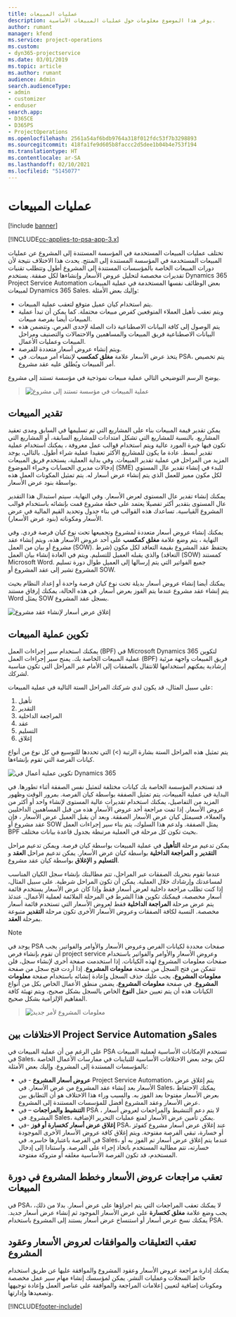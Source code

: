 ```yaml
---
title: عمليات المبيعات
description: يوفر هذا الموضوع معلومات حول عمليات المبيعات الأساسية.
author: rumant
manager: kfend
ms.service: project-operations
ms.custom:
- dyn365-projectservice
ms.date: 03/01/2019
ms.topic: article
ms.author: rumant
audience: Admin
search.audienceType:
- admin
- customizer
- enduser
search.app:
- D365CE
- D365PS
- ProjectOperations
ms.openlocfilehash: 2561a54af6bdb9764a318f012fdc53f7b3298893
ms.sourcegitcommit: 418fa1fe9d605b8faccc2d5dee1b04b4e753f194
ms.translationtype: HT
ms.contentlocale: ar-SA
ms.lasthandoff: 02/10/2021
ms.locfileid: "5145077"
---
```

# <a name="sales-processes"></a>عمليات المبيعات

[!include [banner](../includes/psa-now-project-operations.md)]

[!INCLUDE[cc-applies-to-psa-app-3.x](../includes/cc-applies-to-psa-app-3x.md)]

تختلف عمليات المبيعات المستخدمة في المؤسسة المستندة إلى المشروع عن عمليات المبيعات المستخدمة في المؤسسة المستندة إلى المنتج. يحدث هذا الاختلاف نتيجة لأن دورات المبيعات الخاصة بالمؤسسات المستندة إلى المشروع أطول وتتطلب تقنيات تقديرات مخصصة لتحليل عروض الأسعار وإنشاءها لكل صفقة. يستخدم Dynamics 365 Project Service Automation بعض الوظائف نفسها المستخدمة في عملية المبيعات لمبيعات Dynamics 365 Sales. وإليك بعض الأمثلة:

- يتم استخدام كيان عميل متوقع لتعقب عملية المبيعات.
- ويتم تعقب تأهيل العملاء المتوقعين كفرص مبيعات محتملة. كما يمكن أن تبدأ عملية المبيعات أيضا بفرصة مبيعات.
- يتم الوصول إلى كافة البيانات الاصطناعية ذات الصلة لإحدى الفرص. وتتضمن هذه البيانات الاصطناعية فريق المبيعات والمساهمين والاحتمالات والتصنيف ومراحل المبيعات وعمليات الأعمال.
- ويتم إنشاء عروض أسعار متعددة للفرصة.
- يتخذ عرض الأسعار علامة **مغلق كمكسب** لإنشاء أمر مبيعات. في PSA، يتم تخصيص أمر المبيعات ويُطلق عليه عقد مشروع.

يوضح الرسم التوضيحي التالي عملية مبيعات نموذجية في مؤسسة تستند إلى مشروع.

> ![عملية المبيعات في مؤسسة تستند إلى مشروع](media/basic-guide-1.png)

## <a name="estimating-a-sale"></a>تقدير المبيعات
يمكن تقدير قيمة المبيعات بناء على المشاريع التي تم تسليمها في السابق ومدى تعقيد المشاريع. بالنسبة للمشاريع التي تشكل امتدادات للمشاريع السابقة، أو المشاريع التي تكون فيها خبرة المورد عالية ويتم استخدام قوالب عمل معروفة ، يمكنك استخدام عملية تقدير أبسط. عادة ما يكون للمشاريع الأكثر تعقيدا عملية شراء أطول. بالتالي، يوجد المزيد من المراحل في عملية تقدير المبيعات. وفي بداية العملية، يستخدم فريق المبيعات إدخالات مديري الحسابات وخبراء الموضوع (SME) للبدء في إنشاء تقدير عال المستوي لكل مكون مميز للعمل الذي يتم إنشاء عرض أسعار له. يتم تمثيل المكونات العمل هذه بواسطة بنود عرض الأسعار. 

يمكنك إنشاء تقدير عال المستوى لعرض الأسعار. وفي النهاية، سيتم استبدال هذا التقدير عال المستوى بتقدير أكثر تفصيلا يعتمد على خطة مشروع قمت بإنشائه باستخدام قوالب المشروع القياسية. تساعدك هذه القوالب في بناء جدول وتحديد القيم المالية في عرض الأسعار ومكوناته (بنود عرض الأسعار). 

يمكنك إنشاء عروض أسعار متعددة لمشروع وتجميعها تحت نوع كيان فرصة فردي. وفي النهاية ، يتم وضع علامة **مغلق كمكسب** على أحد عروض الأسعار هذه، ويتم إنشاء عقد مشروع أو بيان من العمل (SOW). يحتفظ عقد المشروع بقيمة التعاقد لكل مكون (شرط التعاقد) والذي يقبله العميل للتسليم. ويتم في العادة إنشاء بيان العمل (SOW) كمستند Microsoft Word. جميع الفواتير التي يتم إرسالها إلى العميل طوال دورة تسليم المشروع تشير إلى عقد المشروع أو SOW.

يمكنك أيضا إنشاء عروض أسعار بديلة تحت نوع كيان فرصة واحدة أو إعداد النظام بحيث يتم إنشاء عقد مشروع عندما يتم الفوز بعرض أسعار. في هذه الحالة، يمكنك إرفاق مستند Word يمثل SOW بسجل عقد المشروع.

![إغلاق عرض أسعار لإنشاء عقد مشروع](media/basic-guide-2.png)

## <a name="configuring-the-sales-process"></a>تكوين عملية المبيعات
يمكنك استخدام سير إجراءات العمل (BPF) في Microsoft Dynamics 365 لتكوين عملية المبيعات الخاصة بك. يمنح سير إجراءات العمل (BPF) فريق المبيعات واجهة مرئية إرشادية يمكنهم استخدامها للانتقال بالصفقات إلى الأمام عبر المراحل التي تكون مناسبة لشركك.

على سبيل المثال، قد يكون لدي شركتك المراحل الستة التالية في عملية المبيعات:

1. تأهيل
2. التقدير
3. المراجعة الداخلية
4. عقد
5. التسليم
6. إغلاق

يتم تمثيل هذه المراحل الستة بشارة الرتبة (\>) التي تحددها للتوسيع في كل نوع من أنواع كيانات الفرصة التي تقوم بإنشاءها.

![تكوين عملية أعمال في Dynamics 365](media/basic-guide-3.png)
 
قد تستخدم المؤسسة الخاصة بك كيانات مختلفة لتمثيل نفس الصفقة أثناء تطورها. في البداية في عملية المبيعات، يتم تمثيل الصفقة بواسطة كيان الفرصة. بمرور الوقت وظهور المزيد من التفاصيل، يمكنك استخدام تقديرات عالية المستوى لإنشاء واحد أو أكثر من عروض الأسعار. إذا تمت مراجعة أحد عروض الأسعار هذه من قبل المساهمين الداخليين والعملاء، فسيمثل كيان عرض الأسعار الصفقة. وبعد أن يقبل العميل عرض الأسعار ، فإن عقد مشروع أو SOW يمثل الصفقة. ولدعم هذا السلوك، يتم بناء سير إجراءات العمل BPF بحيث تكون كل مرحلة في العملية مرتبطة بجدول قاعدة بيانات مختلف.

يمكن تدعيم مرحلة **التأهيل** في عملية المبيعات بواسطة كيان فرصة. ويمكن تدعيم مراحل **التقدير** و **المراجعة الداخلية** بواسطة كيان عرض الأسعار. يمكن تدعيم مراحل **العقد** و **التسليم** و **الإغلاق** بواسطة كيان عقد مشروع.

عندما تقوم بتحريك الصفقات عبر المراحل، تتم مطالبتك بإنشاء سجل الكيان المناسب لمساعدتك وإرشادك خلال العملية. يمكن أن تكون المراحل شرطية. على سبيل المثال، إذا كنت تطلب مراجعة داخلية لعرض أسعار فقط وإذا كان عرض الأسعار يستخدم قائمة أسعار مخصصة، فيمكنك تكوين هذا الشرط في المرحلة الملائمة لعملية الأعمال. عندئذ يتم عرض مرحلة **المراجعة الداخلية** فقط لعروض الأسعار التي تستخدم قائمة أسعار مخصصة. النسبة لكافة الصفقات وعروض الأسعار الأخرى تكون مرحلة **التقدير** متبوعة بمرحلة **العقد**.

> [!NOTE]
> يوجد في PSA صفحات محددة لكيانات الفرص وعروض الأسعار والأوامر والفواتير. يجب أن تقوم بإنشاء فرص project service وعروض الأسعار والأوامر والفواتير باستخدام صفحات معلومات المشروع لهذه الكيانات. إذا استخدمت صفحة أخرى لإنشاء سجل، فلن تتمكن من فتح السجل من صفحة **معلومات المشروع**. إذا أردت فتح سجل من صفحة **معلومات المشروع**، يجب عليك حذف السجل وإعادة إنشائه باستخدام صفحة **معلومات المشروع**. في صفحة **معلومات المشروع**، يضمن منطق الأعمال الخاص بكل من أنواع الكيانات هذه أن يتم تعيين حقل **النوع** الخاص بالسجل بشكل صحيح، ويتم تهيئة كافة المفاهيم الإلزامية بشكل صحيح.

> ![معلومات المشروع لأمر جديد](media/basic-guide-4.png)
 
## <a name="differences-between-project-service-automation-and-sales"></a>الاختلافات بين Project Service Automation وSales
على الرغم من أن عملية المبيعات في PSA تستخدم الإمكانات الأساسية لعملية المبيعات في Sales، لكن يوجد بعض الاختلافات الأساسية للتباينات في ممارسات الأعمال الخاصة بالمؤسسات المستندة إلى المشروع. وإليك بعض الأمثلة:

- **عروض أسعار المشروع** - في Project Service Automation، يتم إغلاق عرض الأسعار بعد إنشاء عقد المشروع من عرض الأسعار. في Sales، يمكنك الاحتفاظ بعرض الأسعار مفتوحا بعد الفوز به. والسبب وراء هذا الاختلاف هو أن التطابق بين عرض الأسعار وعقد المشروع أفضل للمؤسسات المستندة إلى المشروع. 
- **التنشيط والمراجعات** – في PSA ، لا يتم دعم التنشيط والمراجعات لعروض أسعار المشروع. في Sales، يمكن تأمين عرض الأسعار لمنع عمليات التحرير الإضافية.
- **إغلاق عرض أسعار كخسارة أو فوز** -في PSA، عند إغلاق عرض أسعار مشروع كفوئز أو خسارة، تبقي الفرصة مفتوحة. ويتم إغلاق كافة عروض الأسعار الأخرى الموجودة في الفرصة باعتبارها خاسره. في Sales، عندما يتم إغلاق عرض أسعار تم الفوز به أو خسارته، تتم مطالبة المستخدم باتخاذ إجراء على الفرصة. واستنادا إلى إدخال المستخدم، قد تكون الفرصة الأساسية مغلقه أو متروكة مفتوحة.

## <a name="tracking-revisions-to-quotes-and-project-plans-in-the-sales-cycle"></a>تعقب مراجعات عروض الأسعار وخطط المشروع في دورة المبيعات
في PSA، لا يمكنك تعقب المراجعات التي يتم اجراؤها على عرض أسعار. بدلا من ذلك، يجب وضع علامة **مغلق كخسارة** على عرض الأسعار الموجود ثم إنشاء عرض أسعار جديد. يمكنك نسخ عرض أسعار أو استنساخ عرض أسعار يستند إلى المشروع باستخدام PSA.

## <a name="tracking-comments-and-approvals-of-quotes-and-project-contracts"></a>تعقب التعليقات والموافقات لعروض الأسعار وعقود المشروع
يمكنك إدارة مراجعة عروض الأسعار وعقود المشروع والموافقة عليها عن طريق استخدام حائط السجلات وعمليات النشر. يمكن لمؤسسك إنشاء مهام سير عمل مخصصة ومكونات إضافية لتعيين إعلامات المراجعة والموافقة على عناصر العمل وإعادة توجيهها وتصعيدها وإدارتها.


[!INCLUDE[footer-include](../includes/footer-banner.md)]